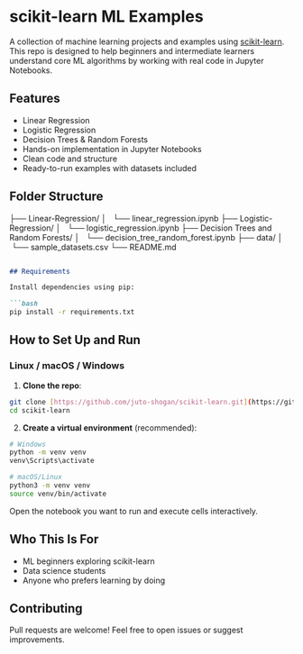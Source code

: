 # scikit-learn ML Examples

A collection of machine learning projects and examples using [scikit-learn](https://scikit-learn.org/). This repo is designed to help beginners and intermediate learners understand core ML algorithms by working with real code in Jupyter Notebooks.

## Features

- Linear Regression
- Logistic Regression
- Decision Trees & Random Forests
- Hands-on implementation in Jupyter Notebooks
- Clean code and structure
- Ready-to-run examples with datasets included

## Folder Structure
├── Linear-Regression/
│   └── linear\_regression.ipynb
├── Logistic-Regression/
│   └── logistic\_regression.ipynb
├── Decision Trees and Random Forests/
│   └── decision\_tree\_random\_forest.ipynb
├── data/
│   └── sample\_datasets.csv
└── README.md

````markdown

## Requirements

Install dependencies using pip:

```bash
pip install -r requirements.txt
````


## How to Set Up and Run

### Linux / macOS / Windows

1.  **Clone the repo**:

<!-- end list -->

```bash
git clone [https://github.com/juto-shogan/scikit-learn.git](https://github.com/juto-shogan/scikit-learn.git)
cd scikit-learn
```

2.  **Create a virtual environment** (recommended):

<!-- end list -->

```bash
# Windows
python -m venv venv
venv\Scripts\activate

# macOS/Linux
python3 -m venv venv
source venv/bin/activate
```


Open the notebook you want to run and execute cells interactively.

## Who This Is For

  - ML beginners exploring scikit-learn
  - Data science students
  - Anyone who prefers learning by doing

## Contributing

Pull requests are welcome\! Feel free to open issues or suggest improvements.

